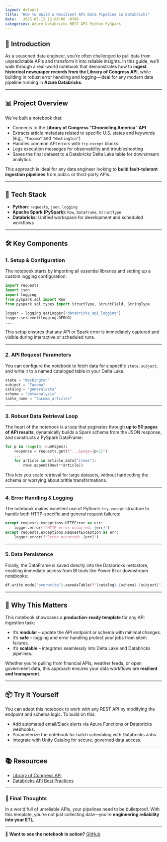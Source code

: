 ```yaml
---
layout: default
title: "How to Build a Resilient API Data Pipeline in Databricks"
date:   2025-05-12 12:00:00 -0700
categories: Azure Databricks REST API Python PySpark
---
```



## 📘 Introduction

As a seasoned data engineer, you're often challenged to pull data from unpredictable APIs and transform it into reliable insights. In this guide, we'll walk through a real-world notebook that demonstrates how to **ingest historical newspaper records from the Library of Congress API**, while building in robust error handling and logging—ideal for any modern data pipeline running in **Azure Databricks**.

---

## 📊 Project Overview

We’ve built a notebook that:

* Connects to the **Library of Congress "Chronicling America" API**
* Extracts article metadata related to specific U.S. states and keywords (e.g., `"Tacoma"` and `"Washington"`)
* Handles common API errors with `try-except` blocks
* Logs execution messages for observability and troubleshooting
* Saves the final dataset to a Databricks Delta Lake table for downstream analytics

This approach is ideal for any data engineer looking to **build fault-tolerant ingestion pipelines** from public or third-party APIs.

---

## 🧱 Tech Stack

* **Python**: `requests`, `json`, `logging`
* **Apache Spark (PySpark)**: `Row`, `DataFrame`, `StructType`
* **Databricks**: Unified workspace for development and scheduled workflows

---

## 🛠️ Key Components

### 1. Setup & Configuration

The notebook starts by importing all essential libraries and setting up a custom logging configuration:

```python
import requests
import json
import logging
from pyspark.sql import Row
from pyspark.sql.types import StructType, StructField, StringType

logger = logging.getLogger('databricks_api_logging')
logger.setLevel(logging.DEBUG)
...
```

This setup ensures that any API or Spark error is immediately captured and visible during interactive or scheduled runs.

---

### 2. API Request Parameters

You can configure the notebook to fetch data for a specific `state`, `subject`, and write it to a named cataloged table in your Delta Lake.

```python
state = "Washington"
subject = "Tacoma"
catalog = "generaldata"
schema = "dataanalysis"
table_name = "tacoma_articles"
```

---

### 3. Robust Data Retrieval Loop

The heart of the notebook is a loop that paginates through **up to 50 pages of API results**, dynamically builds a Spark schema from the JSON response, and constructs a PySpark DataFrame:

```python
for p in range(0, numPages):
    response = requests.get(f"...&page={p+1}")
    ...
    for article in article_data["items"]:
        rows.append(Row(**article))
```

This lets you scale retrieval for large datasets, without hardcoding the schema or worrying about brittle transformations.

---

### 4. Error Handling & Logging

The notebook makes excellent use of Python’s `try-except` structure to handle both HTTP-specific and general request failures:

```python
except requests.exceptions.HTTPError as err:
    logger.error(f"HTTP error occurred: {err}")
except requests.exceptions.RequestException as err:
    logger.error(f"Error occurred: {err}")
```

---

### 5. Data Persistence

Finally, the DataFrame is saved directly into the Databricks metastore, enabling immediate access from BI tools like Power BI or downstream notebooks:

```python
df.write.mode("overwrite").saveAsTable(f"{catalog}.{schema}.{subject}")
```

---

## 🎯 Why This Matters

This notebook showcases a **production-ready template** for any API ingestion task:

* It’s **modular** – update the API endpoint or schema with minimal changes.
* It’s **safe** – logging and error handling protect your jobs from silent failures.
* It’s **scalable** – integrates seamlessly into Delta Lake and Databricks pipelines.

Whether you’re pulling from financial APIs, weather feeds, or open government data, this approach ensures your data workflows are **resilient and transparent**.

---

## 📦 Try It Yourself

You can adapt this notebook to work with any REST API by modifying the endpoint and schema logic. To build on this:

* Add automated email/Slack alerts via Azure Functions or Databricks webhooks.
* Parameterize the notebook for batch scheduling with Databricks Jobs.
* Integrate with Unity Catalog for secure, governed data access.

---

## 📚 Resources

* <a href="https://github.com/LibraryOfCongress" target="_blank">Library of Congress API</a>
* <a href="https://docs.databricks.com/" target="_blank">Databricks API Best Practices</a>


---

### 💬 Final Thoughts

In a world full of unreliable APIs, your pipelines need to be bulletproof. With this template, you’re not just collecting data—you’re **engineering reliability into your ETL**.

---



🔗 **Want to see the notebook in action?** 
<a href="https://github.com/dspriggs-ds/databricks_api">GitHub</a>

